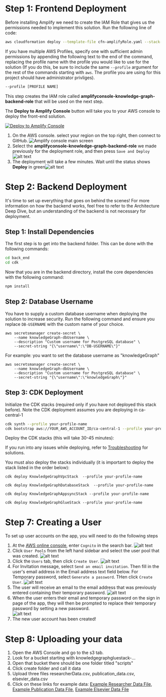 # Step 1: Frontend Deployment

Before installing Amplify we need to create the IAM Role that gives us the permissions needed to implement this solution. Run the following line of code:

```bash
aws cloudformation deploy --template-file cfn-amplifyRole.yaml --stack-name amplifyconsole-knowledge-graph-backend-role --capabilities CAPABILITY_NAMED_IAM
```

If you have multiple AWS Profiles, specify one with sufficient admin permissions by appending the following text to the end of the command, replacing the profile name with the profile you would like to use for the solution (If you do this, be sure to include the same `--profile` argument for the rest of the commands starting with `aws`. The profile you are using for this project should have administrator privliges).

```bash
--profile [PROFILE NAME]
```

This step creates the IAM role called **amplifyconsole-knowledge-graph-backend-role** that will be used on the next step.

The **Deploy to Amplify Console** button will take you to your AWS console to deploy the front-end solution.

<a href="https://console.aws.amazon.com/amplify/home#/deploy?repo=https://github.com/UBC-CIC/Research-Innovation-Knowledge-Graph">
    <img src="https://oneclick.amplifyapp.com/button.svg" alt="Deploy to Amplify Console">
</a>

1. On the AWS console. select your region on the top right, then connect to GitHub.
   ![Amplify console main screen](images/amplify-console-01.png)
2. Select the **amplifyconsole-knowledge-graph-backend-role** we made previously for the deployment role, and then press `Save and Deploy`![alt text](images/amplify-console-02.png)
3. The deployment will take a few minutes. Wait until the status shows **Deploy** in green![alt text](images/amplify-console-03.png)

# Step 2: Backend Deployment

It's time to set up everything that goes on behind the scenes! For more information on how the backend works, feel free to refer to the Architecture Deep Dive, but an understanding of the backend is not necessary for deployment.

## Step 1: Install Dependencies

The first step is to get into the backend folder. This can be done with the following commands:

```bash
cd back_end
cd cdk
```

Now that you are in the backend directory, install the core dependencies with the following command:

```bash
npm install
```

## Step 2: Database Username

You  have to supply a custom database username when deploying the solution to increase security. Run the following command and ensure you replace `DB-USERNAME` with the custom name of your choice.

```
aws secretsmanager create-secret \
    --name knowledgeGraph-dbUsername \
    --description "Custom username for PostgreSQL database" \
    --secret-string "{\"username\":\"DB-USERNAME\"}"
```

For example: you want to set the database username as "knowledgeGraph"

```
aws secretsmanager create-secret \
    --name knowledgeGraph-dbUsername \
    --description "Custom username for PostgreSQL database" \
    --secret-string "{\"username\":\"knowledgeGraph\"}"
```

## Step 3: CDK Deployment

Initialize the CDK stacks (required only if you have not deployed this stack before). Note the CDK deployment assumes you are deploying in ca-central-1

```bash
cdk synth --profile your-profile-name
cdk bootstrap aws://YOUR_AWS_ACCOUNT_ID/ca-central-1 --profile your-profile-name
```

Deploy the CDK stacks (this will take 30-45 minutes):

If you run into any issues while deploying, refer to [Troubleshooting](#troubleshooting) for solutions.

You must also deploy the stacks individually (it is important to deploy the stack listed in the order below):

```
cdk deploy KnowledgeGraphVpcStack  --profile your-profile-name
```

```
cdk deploy KnowledgeGraphDatabaseStack  --profile your-profile-name
```

```
cdk deploy KnowledgeGraphAppsyncStack --profile your-profile-name
```

```
cdk deploy KnowledgeGraphGlueStack --profile your-profile-name
```


# Step 7: Creating a User

To set up user accounts on the app, you will need to do the following steps

1. At the [AWS online console](https://console.aws.amazon.com/console/home), enter `Cognito` in the search bar.
   ![alt text](images/webapp01.png)
2. Click `User Pools` from the left hand sidebar and select the user pool that was created.
   ![alt text](images/webapp02.png)
3. Click the `Users` tab, then click `Create User`.
   ![alt text](images/webapp03.png)
4. For Invitation message, select `Send an email invitation`. Then fill in the user's email address in the Email address text field below. For Temporary password, select `Generate a password`. THen click `Create User`.
   ![alt text](images/webapp04.png)
5. The user will receive an email to the email address that was previously entered containing their temporary password.
   ![alt text](images/webapp05.png)
6. When the user enters their email and temporary password on the sign in page of the app, they will then be prompted to replace their temporary password by setting a new password.
   <br>
   ![alt text](images/webapp06.png)
7. The new user account has been created!

# Step 8: Uploading your data

1. Open the AWS Console and go to the s3 tab.
2. Look for a bucket starting with knowledgegraphgluestack-...
3. Open that bucket there should be one folder titled "scripts"
4. Click create folder and call it data
5. Upload three files researcherData.csv, publication_data.csv, elsevier_data.csv
6. Click on these links for example data: [Example Researcher Data File](csvExamples/researcherDataExample.csv), [Example Publication Data File](csvExamples/publicationDataExample.csv), [Example Elsevier Data File](csvExamples/elsevierDataExample.csv)